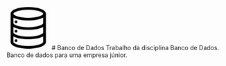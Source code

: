 <!-- hey -->
<img src='/project_media/db.png' width='100px'>
# Banco de Dados
Trabalho da disciplina Banco de Dados. Banco de dados para uma empresa júnior.
